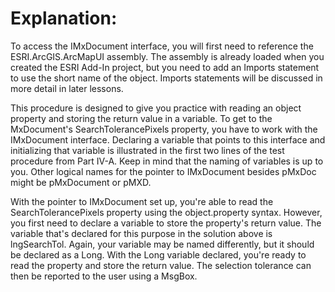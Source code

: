 # Explanation: #
To access the IMxDocument interface, you will first need to reference the ESRI.ArcGIS.ArcMapUI assembly.  The assembly is already loaded when you created the ESRI Add-In project, but you need to add an Imports statement to use the short name of the object.  Imports statements will be discussed in more detail in later lessons.

This procedure is designed to give you practice with reading an object property and storing the return value in a variable. To get to the MxDocument's SearchTolerancePixels property, you have to work with the IMxDocument interface. Declaring a variable that points to this interface and initializing that variable is illustrated in the first two lines of the test procedure from Part IV-A. Keep in mind that the naming of variables is up to you. Other logical names for the pointer to IMxDocument besides pMxDoc might be pMxDocument or pMXD.

With the pointer to IMxDocument set up, you're able to read the SearchTolerancePixels property using the object.property syntax. However, you first need to declare a variable to store the property's return value. The variable that's declared for this purpose in the solution above is lngSearchTol. Again, your variable may be named differently, but it should be declared as a Long. With the Long variable declared, you're ready to read the property and store the return value. The selection tolerance can then be reported to the user using a MsgBox.


